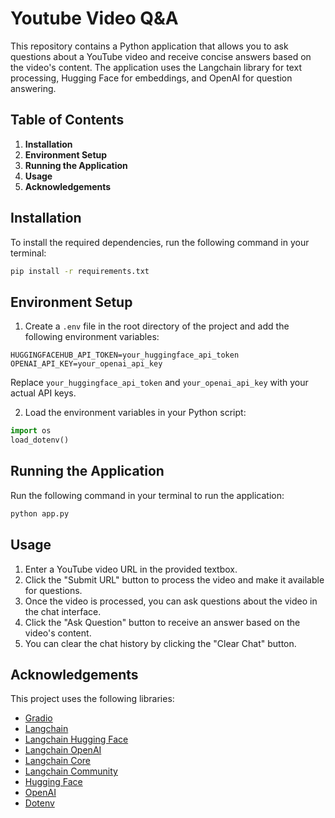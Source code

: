 # Youtube Video Q&A

This repository contains a Python application that allows you to ask questions about a YouTube video and receive concise answers based on the video's content. The application uses the Langchain library for text processing, Hugging Face for embeddings, and OpenAI for question answering.

## Table of Contents
1. **Installation**
2. **Environment Setup**
3. **Running the Application**
4. **Usage**
5. **Acknowledgements**

## Installation

To install the required dependencies, run the following command in your terminal:

```bash
pip install -r requirements.txt
```

## Environment Setup

1. Create a `.env` file in the root directory of the project and add the following environment variables:

```
HUGGINGFACEHUB_API_TOKEN=your_huggingface_api_token
OPENAI_API_KEY=your_openai_api_key
```

Replace `your_huggingface_api_token` and `your_openai_api_key` with your actual API keys.

2. Load the environment variables in your Python script:

```python
import os
load_dotenv()
```

## Running the Application

Run the following command in your terminal to run the application:

```bash
python app.py
```

## Usage

1. Enter a YouTube video URL in the provided textbox.
2. Click the "Submit URL" button to process the video and make it available for questions.
3. Once the video is processed, you can ask questions about the video in the chat interface.
4. Click the "Ask Question" button to receive an answer based on the video's content.
5. You can clear the chat history by clicking the "Clear Chat" button.

## Acknowledgements

This project uses the following libraries:

- [Gradio](https://www.gradio.app/)
- [Langchain](https://github.com/hwchase17/langchain)
- [Langchain Hugging Face](https://github.com/hwchase17/langchain-huggingface)
- [Langchain OpenAI](https://github.com/hwchase17/langchain-openai)
- [Langchain Core](https://github.com/hwchase17/langchain-core)
- [Langchain Community](https://github.com/hwchase17/langchain-community)
- [Hugging Face](https://huggingface.co/)
- [OpenAI](https://openai.com/)
- [Dotenv](https://github.com/theskumar/dotenv)
